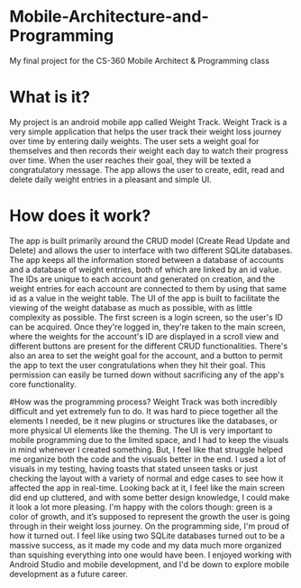# Mobile-Architecture-and-Programming
My final project for the CS-360 Mobile Architect &amp; Programming class

# What is it?
My project is an android mobile app called Weight Track. Weight Track is a very simple application that helps the user track their weight loss journey over time by entering daily weights. The user sets a weight goal for themselves and then records their weight each day to watch their progress over time. When the user reaches their goal, they will be texted a congratulatory message. The app allows the user to create, edit, read and delete daily weight entries in a pleasant and simple UI.

# How does it work?
The app is built primarily around the CRUD model (Create Read Update and Delete) and allows the user to interface with two different SQLite databases. The app keeps all the information stored between a database of accounts and a database of weight entries, both of which are linked by an id value. The IDs are unique to each account and generated on creation, and the weight entries for each account are connected to them by using that same id as a value in the weight table. The UI of the app is built to facilitate the viewing of the weight database as much as possible, with as little complexity as possible. The first screen is a login screen, so the user's ID can be acquired. Once they're logged in, they're taken to the main screen, where the weights for the account's ID are displayed in a scroll view and different buttons are present for the different CRUD functionalities. There's also an area to set the weight goal for the account, and a button to permit the app to text the user congratulations when they hit their goal. This permission can easily be turned down without sacrificing any of the app's core functionality.

#How was the programming process?
Weight Track was both incredibly difficult and yet extremely fun to do. It was hard to piece together all the elements I needed, be it new plugins or structures like the databases, or more physical UI elements like the theming. The UI is very important to mobile programming due to the limited space, and I had to keep the visuals in mind whenever I created something. But, I feel like that struggle helped me organize both the code and the visuals better in the end. I used a lot of visuals in my testing, having toasts that stated unseen tasks or just checking the layout with a variety of normal and edge cases to see how it affected the app in real-time. Looking back at it, I feel like the main screen did end up cluttered, and with some better design knowledge, I could make it look a lot more pleasing. I'm happy with the colors though: green is a color of growth, and it’s supposed to represent the growth the user is going through in their weight loss journey. On the programming side, I'm proud of how it turned out. I feel like using two SQLite databases turned out to be a massive success, as it made my code and my data much more organized than squishing everything into one would have been. I enjoyed working with Android Studio and mobile development, and I'd be down to explore mobile development as a future career.
